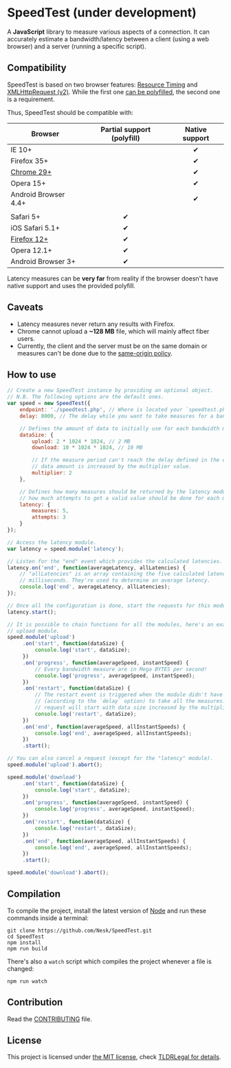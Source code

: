 # SpeedTest (under development)

A __JavaScript__ library to measure various aspects of a connection. It can accurately estimate a bandwidth/latency between a client (using a web browser) and a server (running a specific script).

## Compatibility

SpeedTest is based on two browser features: [Resource Timing](http://caniuse.com/#feat=resource-timing) and [XMLHttpRequest (v2)](http://caniuse.com/#feat=xhr2). While the first one [can be polyfilled](client/timing.js), the second one is a requirement.

Thus, SpeedTest should be compatible with:

| Browser              | Partial support (polyfill) | Native support |
| -------------------- | :-------------------:      | :------------: |
| IE 10+               |                            | ✔              |
| Firefox 35+          |                            | ✔              |
| [Chrome 29+][1]      |                            | ✔              |
| Opera 15+            |                            | ✔              |
| Android Browser 4.4+ |                            | ✔              |
|                      |                            |                |
| Safari 5+            | ✔                          |                |
| iOS Safari 5.1+      | ✔                          |                |
| [Firefox 12+][1]     | ✔                          |                |
| Opera 12.1+          | ✔                          |                |
| Android Browser 3+   | ✔                          |                |

Latency measures can be __very far__ from reality if the browser doesn't have native support and uses the provided polyfill.

## Caveats

* Latency measures never return any results with Firefox.
* Chrome cannot upload a __~128 MB__ file, which will mainly affect fiber users.
* Currently, the client and the server must be on the same domain or measures can't be done due to the [same-origin policy](http://en.wikipedia.org/wiki/Same-origin_policy).

## How to use

```js
// Create a new SpeedTest instance by providing an optional object.
// N.B. The following options are the default ones.
var speed = new SpeedTest({
    endpoint: './speedtest.php', // Where is located your `speedtest.php` file.
    delay: 8000, // The delay while you want to take measures for a bandwidth measure.

    // Defines the amount of data to initially use for each bandwidth module.
    dataSize: {
        upload: 2 * 1024 * 1024, // 2 MB
        download: 10 * 1024 * 1024, // 10 MB

        // If the measure period can't reach the delay defined in the options, the
        // data amount is increased by the multiplier value.
        multiplier: 2
    },

    // Defines how many measures should be returned by the latency module and
    // how much attempts to get a valid value should be done for each measure.
    latency: {
        measures: 5,
        attempts: 3
    }
});

// Access the latency module.
var latency = speed.module('latency');

// Listen for the "end" event which provides the calculated latencies.
latency.on('end', function(averageLatency, allLatencies) {
    // "allLatencies" is an array containing the five calculated latencies in
    // milliseconds. They're used to determine an average latency.
    console.log('end', averageLatency, allLatencies);
});

// Once all the configuration is done, start the requests for this module.
latency.start();

// It is possible to chain functions for all the modules, here's an example with the
// upload module.
speed.module('upload')
     .on('start', function(dataSize) {
         console.log('start', dataSize);
     })
     .on('progress', function(averageSpeed, instantSpeed) {
         // Every bandwidth measure are in Mega BYTES per second!
         console.log('progress', averageSpeed, instantSpeed);
     })
     .on('restart', function(dataSize) {
         // The restart event is triggered when the module didn't have time
         // (according to the `delay` option) to take all the measures. A new
         // request will start with data size increased by the multiplier value.
         console.log('restart', dataSize);
     })
     .on('end', function(averageSpeed, allInstantSpeeds) {
         console.log('end', averageSpeed, allInstantSpeeds);
     })
     .start();

// You can also cancel a request (except for the "latency" module).
speed.module('upload').abort();

speed.module('download')
     .on('start', function(dataSize) {
         console.log('start', dataSize);
     })
     .on('progress', function(averageSpeed, instantSpeed) {
         console.log('progress', averageSpeed, instantSpeed);
     })
     .on('restart', function(dataSize) {
         console.log('restart', dataSize);
     })
     .on('end', function(averageSpeed, allInstantSpeeds) {
         console.log('end', averageSpeed, allInstantSpeeds);
     })
     .start();

speed.module('download').abort();
```

## Compilation

To compile the project, install the latest version of [Node](http://nodejs.org/) and run these commands inside a terminal:

```shell
git clone https://github.com/Nesk/SpeedTest.git
cd SpeedTest
npm install
npm run build
```

There's also a `watch` script which compiles the project whenever a file is changed:

```shell
npm run watch
```

## Contribution

Read the [CONTRIBUTING](CONTRIBUTING.md) file.

## License

This project is licensed under [the MIT license](LICENSE), check [TLDRLegal for details](https://tldrlegal.com/license/mit-license).

[1]: https://github.com/Fyrd/caniuse/blob/master/features-json/xhr2.json#L22
